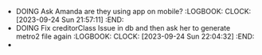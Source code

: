 - DOING Ask Amanda are they using app on mobile?
  :LOGBOOK:
  CLOCK: [2023-09-24 Sun 21:57:11]
  :END:
- DOING Fix creditorClass Issue in db and then ask her to generate metro2 file again
  :LOGBOOK:
  CLOCK: [2023-09-24 Sun 22:04:32]
  :END:
-